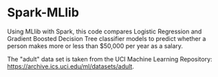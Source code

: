 # Spark-MLlib
Using MLlib with Spark, this code compares Logistic Regression and Gradient Boosted Decision Tree classifier models to predict whether a person makes more or less than $50,000 per year as a salary.

The "adult" data set is taken from the UCI Machine Learning Repository: https://archive.ics.uci.edu/ml/datasets/adult.
